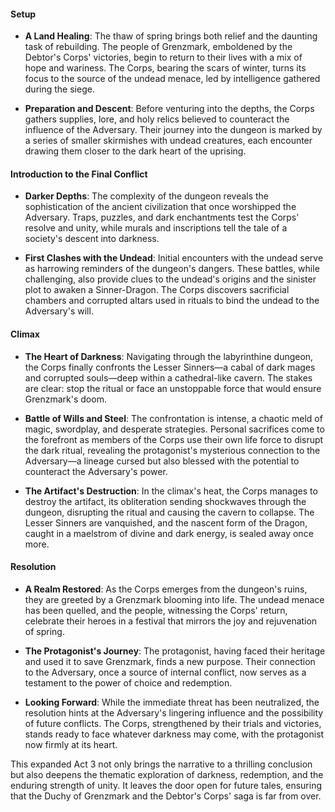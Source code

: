 #### Setup

- **A Land Healing**: The thaw of spring brings both relief and the daunting task of rebuilding. The people of Grenzmark, emboldened by the Debtor's Corps' victories, begin to return to their lives with a mix of hope and wariness. The Corps, bearing the scars of winter, turns its focus to the source of the undead menace, led by intelligence gathered during the siege.

- **Preparation and Descent**: Before venturing into the depths, the Corps gathers supplies, lore, and holy relics believed to counteract the influence of the Adversary. Their journey into the dungeon is marked by a series of smaller skirmishes with undead creatures, each encounter drawing them closer to the dark heart of the uprising.

#### Introduction to the Final Conflict

- **Darker Depths**: The complexity of the dungeon reveals the sophistication of the ancient civilization that once worshipped the Adversary. Traps, puzzles, and dark enchantments test the Corps' resolve and unity, while murals and inscriptions tell the tale of a society's descent into darkness.

- **First Clashes with the Undead**: Initial encounters with the undead serve as harrowing reminders of the dungeon's dangers. These battles, while challenging, also provide clues to the undead's origins and the sinister plot to awaken a Sinner-Dragon. The Corps discovers sacrificial chambers and corrupted altars used in rituals to bind the undead to the Adversary's will.

#### Climax

- **The Heart of Darkness**: Navigating through the labyrinthine dungeon, the Corps finally confronts the Lesser Sinners—a cabal of dark mages and corrupted souls—deep within a cathedral-like cavern. The stakes are clear: stop the ritual or face an unstoppable force that would ensure Grenzmark's doom.

- **Battle of Wills and Steel**: The confrontation is intense, a chaotic meld of magic, swordplay, and desperate strategies. Personal sacrifices come to the forefront as members of the Corps use their own life force to disrupt the dark ritual, revealing the protagonist's mysterious connection to the Adversary—a lineage cursed but also blessed with the potential to counteract the Adversary's power.

- **The Artifact's Destruction**: In the climax's heat, the Corps manages to destroy the artifact, its obliteration sending shockwaves through the dungeon, disrupting the ritual and causing the cavern to collapse. The Lesser Sinners are vanquished, and the nascent form of the Dragon, caught in a maelstrom of divine and dark energy, is sealed away once more.

#### Resolution

- **A Realm Restored**: As the Corps emerges from the dungeon's ruins, they are greeted by a Grenzmark blooming into life. The undead menace has been quelled, and the people, witnessing the Corps' return, celebrate their heroes in a festival that mirrors the joy and rejuvenation of spring.

- **The Protagonist's Journey**: The protagonist, having faced their heritage and used it to save Grenzmark, finds a new purpose. Their connection to the Adversary, once a source of internal conflict, now serves as a testament to the power of choice and redemption.

- **Looking Forward**: While the immediate threat has been neutralized, the resolution hints at the Adversary's lingering influence and the possibility of future conflicts. The Corps, strengthened by their trials and victories, stands ready to face whatever darkness may come, with the protagonist now firmly at its heart.

This expanded Act 3 not only brings the narrative to a thrilling conclusion but also deepens the thematic exploration of darkness, redemption, and the enduring strength of unity. It leaves the door open for future tales, ensuring that the Duchy of Grenzmark and the Debtor's Corps' saga is far from over.